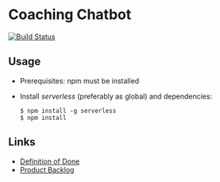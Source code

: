 # Coaching Chatbot
[![Build Status](https://travis-ci.org/kehitysto/coaching-chatbot.svg?branch=dev)](https://travis-ci.org/kehitysto/coaching-chatbot)

## Usage
 - Prerequisites: npm must be installed
 - Install *serverless* (preferably as global) and dependencies:

    ```
    $ npm install -g serverless
    $ npm install
    ```

## Links
 - [Definition of Done](doc/dod.md)
 - [Product Backlog](https://waffle.io/kehitysto/coaching-chatbot)
